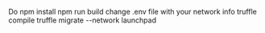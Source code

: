 Do
npm install
npm run build
change .env file with your network info
truffle compile
truffle migrate --network launchpad
